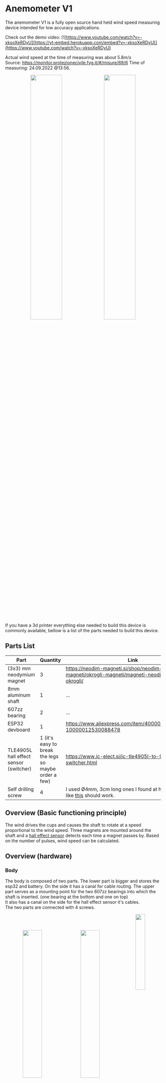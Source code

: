 # Anemometer V1

The anemometer V1 is a fully open source hand held wind speed measuring device intended for low accuracy applications.

Check out the demo video:
[![https://www.youtube.com/watch?v=-xksoXeRDyU](https://yt-embed.herokuapp.com/embed?v=-xksoXeRDyU)](https://www.youtube.com/watch?v=-xksoXeRDyU)

Actual wind speed at the time of measuring was about $5.8 m/s$  
Source:
https://monitor.protezionecivile.fvg.it/#/misure/69/6
Time of measuring: 24.09.2022 @13:56.



<div align="center">
  <img width="45%" src="doc/img/IMG_20220921_125100.jpg"/>
  &nbsp
  <img width="45%" src="doc/img/IMG_20220921_125106.jpg"/>
</div>

If you have a 3d printer everything else needed to build this device is commonly available, bellow is a list of the parts needed to build this device.

## Parts List

| Part                                   | Quantity                                             | Link                                                                                                                                                                                        |
| -------------------------------------- | ---------------------------------------------------- | ------------------------------------------------------------------------------------------------------------------------------------------------------------------------------------------- |
| (3x3) mm neodymium magnet              | 3                                                    | https://neodim-magneti.si/shop/neodim-magneti/okrogli-magneti/magneti-neodim-3-x-3-mm-okrogli/                                                                                              |
| 8mm aluminum shaft                     | 1                                                    | ...                                                                                                                                                                                         |
| 607zz bearing                          | 2                                                    | ...                                                                                                                                                                                         |
| ESP32 devboard                         | 1                                                    | https://www.aliexpress.com/item/4000090521976.html?10000012530088478                                                                                                                        |
| TLE4905L hall effect sensor (switcher) | 1 (it's easy to break the legs so maybe order a few) | https://www.ic-elect.si/ic-tle4905l-to-92slim-switcher.html                                                                                                                                 |
| Self drilling screw                    | 4                                                    | I used Ø4mm, 3cm long ones I found at home. Something like [this](https://si.farnell.com/tr-fastenings/4-2-x-22-kpa2dx-s50-din7504/countersunk-head-screw-ss-4-2mm/dp/3442592) should work. |

## Overview (Basic functioning principle)

The wind drives the cups and causes the shaft to rotate at a speed proportional to the wind speed. Three magnets are mounted around the shaft and a [hall effect sensor](https://en.wikipedia.org/wiki/Hall_effect_sensor) detects each time a magnet passes by. Based on the number of pulses, wind speed can be calculated.

## Overview (hardware)

### Body

The body is composed of two parts.
The lower part is bigger and stores the esp32 and battery. On the side it has a canal for cable routing.
The upper part serves as a mounting point for the two 607zz bearings into which the shaft is inserted. (one bearing at the bottom and one on top)  
It also has a canal on the side for the hall effect sensor it's cables.  
The two parts are connected with 4 screws.

<div align="center">
  <img width="35%" style="float: left; margin-top: 10%;"src="doc/img/IMG_20220907_155855.jpg"/>
  &nbsp
  <img width="35%" style="float: left; margin-top: 10%; margin-left: 2%;" src="doc/img/IMG_20220907_155915.jpg"/>
  <img width="25%" src="doc/img/IMG_20220907_174702.jpg"/>
</div>
<div align="center">
  <img width="45%" src="doc/img/IMG_20220922_200612.jpg"/>
  &nbsp
  <img width="45%" src="doc/img/IMG_20220922_200652.jpg"/>
</div>

### Cups

The cups are modeled after the conical 60/40 cups in this paper: https://www.researchgate.net/publication/229017042_On_Cup_Anemometer_Rotor_Aerodynamics

<div align="center">
  <img width="45%" style="float: left; margin-top: 10%;" src="doc/img/2022-09-22-18-14-37.png"/>
  &nbsp
  <img width="45%" src="doc/img/2022-09-22-18-22-43.png" alt="https://www.researchgate.net/publication/259530558_Aerodynamic_Analysis_of_Cup_Anemometers_Performance_The_Stationary_Harmonic_Response"/>
</div>

They are printed individually and then super glued to a 3d printed tube that slides onto the aluminum shaft.

<div align="center">
  <img width="45%" src="doc/img/IMG_20220907_160005.jpg">
  &nbsp
  <img width="45%" src="doc/img/IMG_20220907_160024.jpg">
</div>

### Magnets

The three magnets are placed and glued on a holder that is then slid onto the shaft.  
It is important to orient the magnets correctly so the sensor can detect them. (Hall effect sensor is sensitive to the direction of the magnetic field)

<div align="center">
  <img width="32%" src="doc/img/IMG_20220911_121233.jpg"/>
  &nbsp
  <img width="32%" src="doc/img/IMG_20220922_201036.jpg"/>
  <img width="32%" src="doc/img/IMG_20220922_200813.jpg"/>
</div>

### Electronics

The 4905L hall effect sensor has $3$ pins, $Vs\space (power),\space GND,\space Q\space (output)$. A pull up resistor is connected between $Vs$ and $Q$. When a magnet passes by the sensor pulls the $Q$ pin low.  
The sensor output $Q$ is connected to $GPIO\space 27$ on the ESP32 devboard. $GPIO\space 26$ is connected to $LOW$ as it is a control pin for the counter that is used to count rotations per second. $GPIO\space26 = LOW$, means the counter is enabled (counts).
$Vs$ is connected to $5V$ and $GND$ is connected to ground.
![](doc/img/schematic.png)

## Overview (software)

![](doc/img/anemometer_sw_chart.png)

### Firmware

The firmware is written in C and uses the esp-idf framework.  
It handles detection of rotations per second based on the sensor input, then calculating wind speed based on that. To expose data to the client application it uses a Bluetooth Low Energy GATT server.

To detect rotations per second, a counter is configured on GPIO27 to count on falling edge with a max count of $3$.
When max count is reached a full rotation has completed (because there are three magnets around the shaft), an interrupt is triggered. The interrupt handler queues a task to increment the `current_second_rotations` variable (variable that stores how many times the shaft has rotated in currently ongoing second). It is important to use a freeRTOS task queue to avoid blocking other processes and triggering the watchdog. (https://stackoverflow.com/questions/66278271/task-watchdog-got-triggered-the-tasks-did-not-reset-the-watchdog-in-time)
All tasks in the queue get processed before the **timer** interrupt is triggered. The timer interrupt triggers every second, it assigns `current_second_rotations` to the `rotation_frequency` variable (rotations/second) and resets the `current_second_rotations` variable.

Once we have the `rotation_frequency` we can calculate the wind speed using the formula:

$$ V = A f + B $$
... where $A$ and $B$ are calibration coefficients, $V$ is wind speed and $f$ is the anemometer's _rotation frequency output_ (**not rotation frequency**).  
$A$ and $B$ are normally determined experimentally in a wind tunnel. But since we are using this device for low accuracy applications we use the coefficients from Ornytion 107A anemometer when it's used with 60/40 cups (that's what the cups are modeled after).

https://www.researchgate.net/publication/259530558_Aerodynamic_Analysis_of_Cup_Anemometers_Performance_The_Stationary_Harmonic_Response

To expose data to the client application a Bluetooth Low Energy GATT server is set up.
As seen in the chart above, the GATT server has an Anemometer profile with a wind speed service that exposes the wind speed characteristic as READ only.

<div align="center">
  <img width="45%" src="dov/img/btgatt_closeup.png"/>
</div>
The firmware also configures BT LE GAP for advertising.
If you want to learn about BT LE GATT and GAP I recommend reading these two articles:

- https://learn.adafruit.com/introduction-to-bluetooth-low-energy/gap
- https://learn.adafruit.com/introduction-to-bluetooth-low-energy/gatt

If you want to include BT LE with esp-idf in your own projects there are examples available in the esp-idf repository:

- https://github.com/espressif/esp-idf/blob/82cbcf893a/examples/bluetooth/bluedroid/ble/gatt_server_service_table/tutorial/Gatt_Server_Service_Table_Example_Walkthrough.md
  This article also helped me a lot to clear a few things up:
- https://atadiat.com/en/e-all-about-esp32-part-4/

### Mobile app

The app is written in dart (flutter).  
It serves as the BT LE client for the anemometer and displays the wind speed.
The [flutter_blue_plus](https://pub.dev/packages/flutter_blue_plus) package does all the heavy lifting for you.

<div align="center">
  <img width="45%" height="20%" src="doc/img/Screenshot_2022-09-22-19-28-12-209_com.example.app.jpg"/>
  &nbsp
  <img width="45%" height="20%" src="doc/img/Screenshot_2022-09-22-19-28-24-474_com.example.app.jpg"/>
</div>

## How to build and run

### Firmware

- Install _esp-idf_:
  - [Windows](https://docs.espressif.com/projects/esp-idf/en/latest/esp32/get-started/windows-setup.html)
  - [Linux/MacOS](https://docs.espressif.com/projects/esp-idf/en/latest/esp32/get-started/linux-macos-setup.html)
- Open a terminal (needs to have `idf.py` available) and navigate to the firmware directory
- Connect board to computer
- RUN `idf.py flash`

### Mobile app

- Install flutter
- Navigate to the app directory
- RUN `flutter build apk && flutter install` or `flutter run` if you only want to run it and not install.

## What's next

I want to create Anemometer V2, which will be a more compact and an all around better version of this one.

### Goals for V2:

- Custom PCB with a much smaller footprint
- Smaller cups and shaft setup with less resistance.
  - Also put a cage around the cups so you can throw this device in a backpack and not worry about it.
- Maybe move to a different platform (ESP32 seems to be overkill for this application)
- Add battery and charging circuit (USB C)
